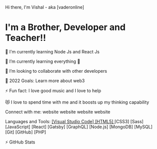 Hi there, I'm Vishal - aka [vaderonline] 
<h1>I'm a Brother, Developer and Teacher!!
</h1>

🔭 I'm currently learning Node Js and React Js

🌱 I’m currently learning everything 🤣

👯 I’m looking to collaborate with other developers

🥅 2022 Goals: Learn more about web3

⚡ Fun fact: I love good music and I love to help

😻 I love to spend time with me and it boosts up my thinking capability

Connect with me:
website    website    website    website

Languages and Tools:
<a href="https://upload.wikimedia.org/wikipedia/commons/9/9a/Visual_Studio_Code_1.35_icon.svg">[Visual Studio Code]</a><a href="https://www.w3.org/html/logo/"> [HTML5] </a>[CSS3] [Sass] [JavaScript] [React] [Gatsby] [GraphQL] [Node.js] [MongoDB] [MySQL] [Git] [GitHub] [PHP]

⚡ GitHub Stats


